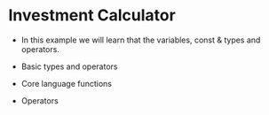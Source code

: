 # Investment Calculator

 * In this example we will learn that the variables, const & types and operators.

 * Basic types and operators

 * Core language functions

 * Operators